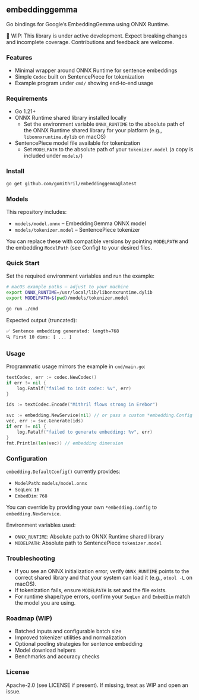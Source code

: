 ## embeddinggemma

Go bindings for Google’s EmbeddingGemma using ONNX Runtime.

🚧 WIP: This library is under active development. Expect breaking changes and incomplete coverage. Contributions and feedback are welcome.

### Features
- Minimal wrapper around ONNX Runtime for sentence embeddings
- Simple `Codec` built on SentencePiece for tokenization
- Example program under `cmd/` showing end‑to‑end usage

### Requirements
- Go 1.21+
- ONNX Runtime shared library installed locally
  - Set the environment variable `ONNX_RUNTIME` to the absolute path of the ONNX Runtime shared library for your platform (e.g., `libonnxruntime.dylib` on macOS)
- SentencePiece model file available for tokenization
  - Set `MODELPATH` to the absolute path of your `tokenizer.model` (a copy is included under `models/`)

### Install
```bash
go get github.com/gomithril/embeddinggemma@latest
```

### Models
This repository includes:
- `models/model.onnx` – EmbeddingGemma ONNX model
- `models/tokenizer.model` – SentencePiece tokenizer

You can replace these with compatible versions by pointing `MODELPATH` and the embedding `ModelPath` (see Config) to your desired files.

### Quick Start
Set the required environment variables and run the example:

```bash
# macOS example paths – adjust to your machine
export ONNX_RUNTIME=/usr/local/lib/libonnxruntime.dylib
export MODELPATH=$(pwd)/models/tokenizer.model

go run ./cmd
```

Expected output (truncated):
```
✅ Sentence embedding generated: length=768
🔍 First 10 dims: [ ... ]
```

### Usage
Programmatic usage mirrors the example in `cmd/main.go`:

```go
textCodec, err := codec.NewCodec()
if err != nil {
    log.Fatalf("failed to init codec: %v", err)
}

ids := textCodec.Encode("Mithril flows strong in Erebor")

svc := embedding.NewService(nil) // or pass a custom *embedding.Config
vec, err := svc.Generate(ids)
if err != nil {
    log.Fatalf("failed to generate embedding: %v", err)
}
fmt.Println(len(vec)) // embedding dimension
```

### Configuration
`embedding.DefaultConfig()` currently provides:
- `ModelPath`: `models/model.onnx`
- `SeqLen`: `16`
- `EmbedDim`: `768`

You can override by providing your own `*embedding.Config` to `embedding.NewService`.

Environment variables used:
- `ONNX_RUNTIME`: Absolute path to ONNX Runtime shared library
- `MODELPATH`: Absolute path to SentencePiece `tokenizer.model`

### Troubleshooting
- If you see an ONNX initialization error, verify `ONNX_RUNTIME` points to the correct shared library and that your system can load it (e.g., `otool -L` on macOS).
- If tokenization fails, ensure `MODELPATH` is set and the file exists.
- For runtime shape/type errors, confirm your `SeqLen` and `EmbedDim` match the model you are using.

### Roadmap (WIP)
- Batched inputs and configurable batch size
- Improved tokenizer utilities and normalization
- Optional pooling strategies for sentence embedding
- Model download helpers
- Benchmarks and accuracy checks

### License
Apache-2.0 (see LICENSE if present). If missing, treat as WIP and open an issue.
